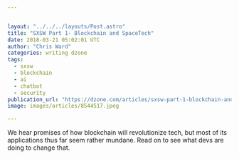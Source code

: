 ```yaml
---


layout: "../../../layouts/Post.astro"
title: "SXSW Part 1- Blockchain and SpaceTech"
date: 2018-03-21 05:02:01 UTC
author: "Chris Ward"
categories: writing dzone
tags:
  - sxsw
  - blockchain
  - ai
  - chatbot
  - security
publication_url: "https://dzone.com/articles/sxsw-part-1-blockchain-and-spacetech"
image: images/articles/8544517.jpeg

---
```

We hear promises of how blockchain will revolutionize tech, but most of its applications thus far seem rather mundane. Read on to see what devs are doing to change that.

